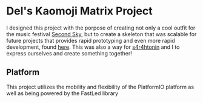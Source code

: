 # Del's Kaomoji Matrix Project 

I designed this project with the porpose of creating not only a cool outfit for the music festival [Second Sky](https://www.secondskyfest.com), but to create a skeleton that was scalable for future projects that provides rapid prototyping and even more rapid development, found [here](https://github.com/DelToney/LedMatrixBase). This was also a way for [s4r4htonin](https://github.com/s4r4htonin) and I to express ourselves and create something together!

## Platform

This project utilizes the mobility and flexibility of the PlatformIO platform as well as being powered by the FastLed library
